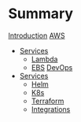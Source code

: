 # Summary

[Introduction](README.md)
[AWS](aws/aws.md)
- [Services]()
  - [Lambda](aws/services/lambda/lambda.md)
  - [EBS](aws/services/ebs/ebs.md)
[DevOps](devops/devops.md)
- [Services]()
  - [Helm](devops/services/helm/helm.md)
  - [K8s](devops/services/k8s/k8s.md)
  - [Terraform](devops/services/terraform/terraform.md)
  - [Integrations](devops/integrations/devops-integrations.md)